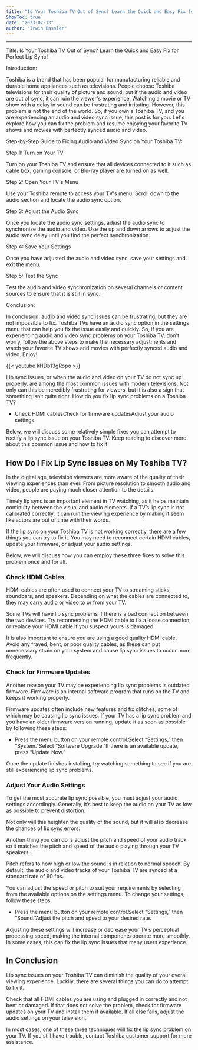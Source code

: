 ```yaml
---
title: "Is Your Toshiba TV Out of Sync? Learn the Quick and Easy Fix for Perfect Lip Sync!"
ShowToc: true 
date: "2023-02-13"
author: "Irwin Bassler"
---
```

*****
Title: Is Your Toshiba TV Out of Sync? Learn the Quick and Easy Fix for Perfect Lip Sync!

Introduction:

Toshiba is a brand that has been popular for manufacturing reliable and durable home appliances such as televisions. People choose Toshiba televisions for their quality of picture and sound, but if the audio and video are out of sync, it can ruin the viewer's experience. Watching a movie or TV show with a delay in sound can be frustrating and irritating. However, this problem is not the end of the world. So, if you own a Toshiba TV, and you are experiencing an audio and video sync issue, this post is for you. Let's explore how you can fix the problem and resume enjoying your favorite TV shows and movies with perfectly synced audio and video.

Step-by-Step Guide to Fixing Audio and Video Sync on Your Toshiba TV:

Step 1: Turn on Your TV

Turn on your Toshiba TV and ensure that all devices connected to it such as cable box, gaming console, or Blu-ray player are turned on as well.

Step 2: Open Your TV's Menu

Use your Toshiba remote to access your TV's menu. Scroll down to the audio section and locate the audio sync option.

Step 3: Adjust the Audio Sync

Once you locate the audio sync settings, adjust the audio sync to synchronize the audio and video. Use the up and down arrows to adjust the audio sync delay until you find the perfect synchronization. 

Step 4: Save Your Settings

Once you have adjusted the audio and video sync, save your settings and exit the menu.

Step 5: Test the Sync

Test the audio and video synchronization on several channels or content sources to ensure that it is still in sync. 

Conclusion:

In conclusion, audio and video sync issues can be frustrating, but they are not impossible to fix. Toshiba TVs have an audio sync option in the settings menu that can help you fix the issue easily and quickly. So, if you are experiencing audio and video sync problems on your Toshiba TV, don't worry, follow the above steps to make the necessary adjustments and watch your favorite TV shows and movies with perfectly synced audio and video. Enjoy!

{{< youtube kHDb13gRopo >}} 



Lip sync issues, or when the audio and video on your TV do not sync up properly, are among the most common issues with modern televisions. Not only can this be incredibly frustrating for viewers, but it is also a sign that something isn’t quite right. How do you fix lip sync problems on a Toshiba TV?
 
- Check HDMI cablesCheck for firmware updatesAdjust your audio settings

 
Below, we will discuss some relatively simple fixes you can attempt to rectify a lip sync issue on your Toshiba TV. Keep reading to discover more about this common issue and how to fix it!
 
## How Do I Fix Lip Sync Issues on My Toshiba TV?
 
In the digital age, television viewers are more aware of the quality of their viewing experiences than ever. From picture resolution to smooth audio and video, people are paying much closer attention to the details.
 
Timely lip sync is an important element in TV watching, as it helps maintain continuity between the visual and audio elements. If a TV’s lip sync is not calibrated correctly, it can ruin the viewing experience by making it seem like actors are out of time with their words.
 
If the lip sync on your Toshiba TV is not working correctly, there are a few things you can try to fix it. You may need to reconnect certain HDMI cables, update your firmware, or adjust your audio settings.
 
Below, we will discuss how you can employ these three fixes to solve this problem once and for all.
 
### Check HDMI Cables
 
HDMI cables are often used to connect your TV to streaming sticks, soundbars, and speakers. Depending on what the cables are connected to, they may carry audio or video to or from your TV.
 
Some TVs will have lip sync problems if there is a bad connection between the two devices. Try reconnecting the HDMI cable to fix a loose connection, or replace your HDMI cable if you suspect yours is damaged.
 
It is also important to ensure you are using a good quality HDMI cable. Avoid any frayed, bent, or poor quality cables, as these can put unnecessary strain on your system and cause lip sync issues to occur more frequently.
 
### Check for Firmware Updates
 
Another reason your TV may be experiencing lip sync problems is outdated firmware. Firmware is an internal software program that runs on the TV and keeps it working properly.
 
Firmware updates often include new features and fix glitches, some of which may be causing lip sync issues. If your TV has a lip sync problem and you have an older firmware version running, update it as soon as possible by following these steps:
 
- Press the menu button on your remote control.Select “Settings,” then “System.”Select “Software Upgrade.”If there is an available update, press “Update Now.”

 
Once the update finishes installing, try watching something to see if you are still experiencing lip sync problems.
 
### Adjust Your Audio Settings
 
To get the most accurate lip sync possible, you must adjust your audio settings accordingly. Generally, it’s best to keep the audio on your TV as low as possible to prevent distortion.
 
Not only will this heighten the quality of the sound, but it will also decrease the chances of lip sync errors.
 
Another thing you can do is adjust the pitch and speed of your audio track so it matches the pitch and speed of the audio playing through your TV speakers.
 
Pitch refers to how high or low the sound is in relation to normal speech. By default, the audio and video tracks of your Toshiba TV are synced at a standard rate of 60 fps.
 
You can adjust the speed or pitch to suit your requirements by selecting from the available options on the settings menu. To change your settings, follow these steps:
 
- Press the menu button on your remote control.Select “Settings,” then “Sound.”Adjust the pitch and speed to your desired rate.

 
Adjusting these settings will increase or decrease your TV’s perceptual processing speed, making the internal components operate more smoothly. In some cases, this can fix the lip sync issues that many users experience.
 
## In Conclusion
 
Lip sync issues on your Toshiba TV can diminish the quality of your overall viewing experience. Luckily, there are several things you can do to attempt to fix it.
 
Check that all HDMI cables you are using and plugged in correctly and not bent or damaged. If that does not solve the problem, check for firmware updates on your TV and install them if available. If all else fails, adjust the audio settings on your television.
 
In most cases, one of these three techniques will fix the lip sync problem on your TV. If you still have trouble, contact Toshiba customer support for more assistance.



